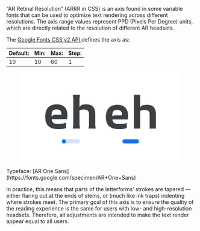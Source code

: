 
“AR Retinal Resolution” (ARRR in CSS) is an axis found in some variable fonts that can be used to optimize text rendering across different resolutions. The axis range values represent PPD (Pixels Per Degree) units, which are directly related to the resolution of different AR headsets.

The [Google Fonts CSS v2 API ](https://developers.google.com/fonts/docs/css2) defines the axis as:

| Default: | Min: | Max: | Step: |
| --- | --- | --- | --- |
| 10 | 10 | 60 | 1 |

<figure>

![An image showing two type specimens, each with an axis slider underneath. The specimen on the left shows the effects of the axis’ lowest value. The specimen on the right shows the effects of the axis’ highest value.](images/thumbnail.svg)

</figure>

<figcaption>Typeface: [AR One Sans](https://fonts.google.com/specimen/AR+One+Sans)</figcaption>

In practice, this means that parts of the letterforms’ strokes are tapered — either flaring out at the ends of stems, or (much like ink traps) indenting where strokes meet. The primary goal of this axis is to ensure the quality of the reading experience is the same for users with low- and high-resolution headsets. Therefore, all adjustments are intended to make the text render appear equal to all users.